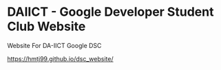 # DAIICT - Google Developer Student Club Website
Website For DA-IICT Google DSC 

https://hmtj99.github.io/dsc_website/
